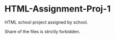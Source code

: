 # HTML-Assignment-Proj-1
HTML school project assigned by school.

Share of the files is strictly forbidden.

